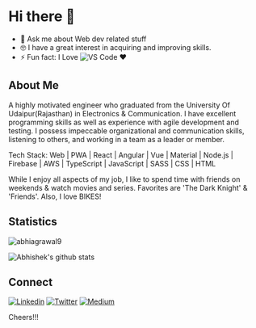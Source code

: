 <h1> Hi there 👋 </h1>

- 💬 Ask me about Web dev related stuff
- 🤓 I have a great interest in acquiring and improving skills.
- ⚡ Fun fact: I Love ![VS Code](http://img.shields.io/badge/-VS%20Code-007ACC?style=flat-square&logo=visual-studio-code&logoColor=ffffff) ❤️

## About Me

A highly motivated engineer who graduated from the University Of Udaipur(Rajasthan) in Electronics & Communication. I have excellent programming skills as well as experience with agile development and testing. I possess impeccable organizational and communication skills, listening to others, and working in a team as a leader or member.

Tech Stack: 
Web | PWA | React | Angular | Vue | Material | Node.js | Firebase | AWS | TypeScript | JavaScript | SASS | CSS | HTML

While I enjoy all aspects of my job, I like to spend time with friends on weekends & watch movies and series. Favorites are 'The Dark Knight' & 'Friends'. Also, I love BIKES!

## Statistics

<p align="left"> <img src="https://komarev.com/ghpvc/?username=abhiagrawal9" alt="abhiagrawal9" /> </p>

![Abhishek's github stats](https://github-readme-stats.vercel.app/api?username=abhiagrawal9&show_icons=true&theme=dracula)<br>

## Connect 

[![Linkedin](https://img.shields.io/badge/LinkedIn-blue.svg?style=for-the-badge&logo=linkedin)](https://www.linkedin.com/in/abhiagrawal9/) [![Twitter](https://img.shields.io/badge/Twitter-skyblue.svg?style=for-the-badge&logo=twitter)](https://twitter.com/abhiagrawal27) [![Medium](https://img.shields.io/badge/medium-black.svg?style=for-the-badge&logo=medium)](https://medium.com/@abhiagrawal9)


Cheers!!!
